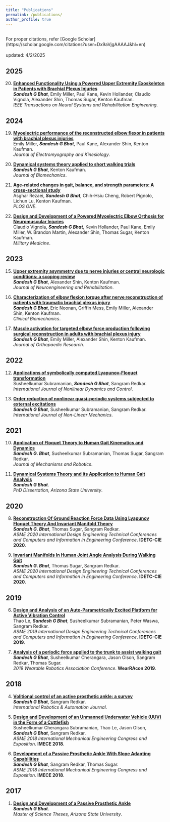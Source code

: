 ```yaml
---
title: "Publications"
permalink: /publications/
author_profile: true
---
```

<br>
For proper citations, refer [Google Scholar](https://scholar.google.com/citations?user=Dx9aVjgAAAAJ&hl=en)<br>
<br>
updated: 4/2/2025

## 2025
20. <b>[Enhanced Functionality Using a Powered Upper Extremity Exoskeleton in Patients with Brachial Plexus Injuries](http://DrSGBhat.github.io/publications/TNSRE25)</b> <br>
	<i><b>Sandesh G Bhat</b></i>, Emily Miller, Paul Kane, Kevin Hollander, Claudio Vignola, Alexander Shin, Thomas Sugar, Kenton Kaufman.<br>
	<i>IEEE Transactions on Neural Systems and Rehabilitation Engineering</i>.

## 2024
19. <b>[Myoelectric performance of the reconstructed elbow flexor in patients with brachial plexus injuries](http://DrSGBhat.github.io/publications/JEK24)</b> <br>
	Emily Miller, <i><b>Sandesh G Bhat</b></i>, Paul Kane, Alexander Shin, Kenton Kaufman.<br>
	<i>Journal of Electromyography and Kinesiology</i>.

18. <b>[Dynamical systems theory applied to short walking trials](http://DrSGBhat.github.io/publications/JOB24)</b> <br>
	<i><b>Sandesh G Bhat</b></i>, Kenton Kaufman.<br>
	<i>Journal of Biomechanics</i>.

17. <b>[Age-related changes in gait, balance, and strength parameters: A cross-sectional study](http://DrSGBhat.github.io/publications/PlosOne24)</b> <br>
	Asghar Rezaei, <i><b>Sandesh G Bhat</b></i>, Chih-Hsiu Cheng, Robert Pignolo, Lichun Lu, Kenton Kaufman.<br>
	<i>PLOS ONE</i>.

16. <b>[Design and Development of a Powered Myoelectric Elbow Orthosis for Neuromuscular Injuries](http://DrSGBhat.github.io/publications/MM24)</b> <br>
	Claudio Vignola, <i><b>Sandesh G Bhat</b></i>, Kevin Hollander, Paul Kane, Emily Miller, W. Brandon Martin, Alexander Shin, Thomas Sugar, Kenton Kaufman.<br>
	<i>Military Medicine</i>.

## 2023
15. <b>[Upper extremity asymmetry due to nerve injuries or central neurologic conditions: a scoping review](http://DrSGBhat.github.io/publications/JNER23)</b> <br>
	<i><b>Sandesh G Bhat</b></i>, Alexander Shin, Kenton Kaufman.<br>
	<i>Journal of Neuroengineering and Rehabilitation</i>.

14. <b>[Characterization of elbow flexion torque after nerve reconstruction of patients with traumatic brachial plexus injury](http://DrSGBhat.github.io/publications/ClinBio23)</b> <br>
	<i><b>Sandesh G Bhat</b></i>, Eric Noonan, Griffin Mess, Emily Miller, Alexander Shin, Kenton Kaufman.<br>
	<i>Clinical Biomechanics</i>.

13. <b>[Muscle activation for targeted elbow force production following surgical reconstruction in adults with brachial plexus injury](http://DrSGBhat.github.io/publications/JOR23)</b> <br>
	<i><b>Sandesh G Bhat</b></i>, Emily Miller, Alexander Shin, Kenton Kaufman.<br>
	<i>Journal of Orthopaedic Research</i>.

## 2022
12. <b>[Applications of symbolically computed Lyapunov-Floquet transformation](http://DrSGBhat.github.io/publications/IJNDC22)</b> <br>
	Susheelkumar Subramanian, <i><b>Sandesh G Bhat</b></i>, Sangram Redkar.<br>
	<i>International Journal of Nonlinear Dynamics and Control</i>.

11. <b>[Order reduction of nonlinear quasi-periodic systems subjected to external excitations](http://DrSGBhat.github.io/publications/IJNLMorder)</b> <br>
	<i><b>Sandesh G Bhat</b></i>, Susheelkumar Subramanian, Sangram Redkar.<br>
	<i>International Journal of Non-Linear Mechanics</i>.

## 2021
10. <b>[Application of Floquet Theory to Human Gait Kinematics and Dynamics](http://DrSGBhat.github.io/publications/JMRanalysis)</b> <br> 
	<b><i>Sandesh G. Bhat</i></b>, Susheelkumar Subramanian, Thomas Sugar, Sangram Redkar.<br>
	<i>Journal of Mechanisms and Robotics</i>.

9. <b>[Dynamical Systems Theory and its Application to Human Gait Analysis](http://DrSGBhat.github.io/publications/PhDdiss)</b> <br> 
	<i><b>Sandesh G Bhat</b></i>.<br>
	<i>PhD Dissertation, Arizona State University</i>.

## 2020
8. <b>[Reconstruction Of Ground Reaction Force Data Using Lyapunov Floquet Theory And Invariant Manifold Theory](http://DrSGBhat.github.io/publications/IDETCgrfrecon)</b> <br> 
	<b><i>Sandesh G. Bhat</i></b>, Thomas Sugar, Sangram Redkar.<br>
	<i>ASME 2020 International Design Engineering Technical Conferences and Computers and Information in Engineering Conference</i>. <b>IDETC-CIE 2020</b>.

7. <b>[Invariant Manifolds In Human Joint Angle Analysis During Walking Gait](http://DrSGBhat.github.io/publications/IDETCinvariant)</b> <br> 
	<b><i>Sandesh G. Bhat</i></b>, Thomas Sugar, Sangram Redkar.<br>
	<i>ASME 2020 International Design Engineering Technical Conferences and Computers and Information in Engineering Conference</i>. <b>IDETC-CIE 2020</b>.

## 2019
6. <b>[Design and Analysis of an Auto-Parametrically Excited Platform for Active Vibration Control](http://DrSGBhat.github.io/publications/IDETCthao)</b> <br> 
	Thao Le, <i><b>Sandesh G Bhat</b></i>, Susheelkumar Subramanian, Peter Waswa, Sangram Redkar.<br>
	<i>ASME 2019 International Design Engineering Technical Conferences and Computers and Information in Engineering Conference</i>. <b>IDETC-CIE 2019</b>.

5. <b>[Analysis of a periodic force applied to the trunk to assist walking gait](http://DrSGBhat.github.io/publications/WearRA)</b> <br> 
	<i><b>Sandesh G Bhat</b></i>, Susheelkumar Cherangara, Jason Olson, Sangram Redkar, Thomas Sugar.<br>
	<i>2019 Wearable Robotics Association Conference</i>. <b>WearRAcon 2019</b>.

## 2018
4. <b>[Volitional control of an active prosthetic ankle: a survey](http://DrSGBhat.github.io/publications/IRAJsurvey)</b> <br> 
	<i><b>Sandesh G Bhat</b></i>, Sangram Redkar.<br>
	<i>International Robotics &amp; Automation Journal</i>.

3. <b>[Design and Development of an Unmanned Underwater Vehicle (UUV) in the Form of a Cuttlefish](http://DrSGBhat.github.io/publications/IMECEuuv)</b> <br> 
	Susheelkumar Cherangara Subramanian, Thao Le, Jason Olson, <i><b>Sandesh G Bhat</b></i>, Sangram Redkar.<br>
	<i>ASME 2018 International Mechanical Engineering Congress and Exposition</i>. <b>IMECE 2018</b>.

2. <b>[Development of a Passive Prosthetic Ankle With Slope Adapting Capabilities](http://DrSGBhat.github.io/publications/IMECEankle)</b> <br> 
	<i><b>Sandesh G Bhat</b></i>, Sangram Redkar, Thomas Sugar.<br>
	<i>ASME 2018 International Mechanical Engineering Congress and Exposition</i>. <b>IMECE 2018</b>.


## 2017 
1. <b>[Design and Development of a Passive Prosthetic Ankle](http://DrSGBhat.github.io/publications/MStheses)</b> <br> 
	<i><b>Sandesh G Bhat</b></i>.<br>
	<i>Master of Science Theses, Arizona State University</i>.


